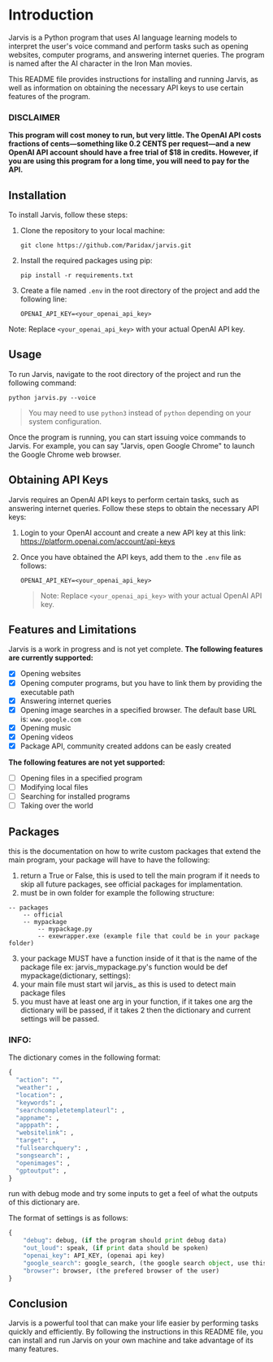 # Introduction

Jarvis is a Python program that uses AI language learning models to interpret the user's voice command and perform tasks such as opening websites, computer programs, and answering internet queries. The program is named after the AI character in the Iron Man movies.

This README file provides instructions for installing and running Jarvis, as well as information on obtaining the necessary API keys to use certain features of the program.

### DISCLAIMER
**This program will cost money to run, but very little. The OpenAI API costs fractions of cents—something like 0.2 CENTS per request—and a new OpenAI API account should have a free trial of $18 in credits. However, if you are using this program for a long time, you will need to pay for the API.**

## Installation

To install Jarvis, follow these steps:

1. Clone the repository to your local machine:

    ```git clone https://github.com/Paridax/jarvis.git```

2. Install the required packages using pip:

    ```pip install -r requirements.txt```

3. Create a file named `.env` in the root directory of the project and add the following line:

    ```OPENAI_API_KEY=<your_openai_api_key>```

Note: Replace `<your_openai_api_key>` with your actual OpenAI API key.


## Usage

To run Jarvis, navigate to the root directory of the project and run the following command:

```python jarvis.py --voice```
> You may need to use `python3` instead of `python` depending on your system configuration.

Once the program is running, you can start issuing voice commands to Jarvis. For example, you can say "Jarvis, open Google Chrome" to launch the Google Chrome web browser.


## Obtaining API Keys

Jarvis requires an OpenAI API keys to perform certain tasks, such as answering internet queries. Follow these steps to obtain the necessary API keys:

1. Login to your OpenAI account and create a new API key at this link: https://platform.openai.com/account/api-keys
2. Once you have obtained the API keys, add them to the `.env` file as follows:

    ```OPENAI_API_KEY=<your_openai_api_key>```
   > Note: Replace `<your_openai_api_key>` with your actual OpenAI API key.

## Features and Limitations

Jarvis is a work in progress and is not yet complete. **The following features are currently supported:**
- [x] Opening websites
- [x] Opening computer programs, but you have to link them by providing the executable path
- [x] Answering internet queries
- [x] Opening image searches in a specified browser. The default base URL is: `www.google.com`
- [x] Opening music
- [x] Opening videos
- [x] Package API, community created addons can be easly created

**The following features are not yet supported:**
- [ ] Opening files in a specified program
- [ ] Modifying local files
- [ ] Searching for installed programs
- [ ] Taking over the world

## Packages
this is the documentation on how to write custom packages that extend the main program, your package will have to have the following:
1. return a True or False, this is used to tell the main program if it needs to skip all future packages, see official packages for implamentation.
2. must be in own folder for example the following structure:
```
-- packages
    -- official
    -- mypackage
        -- mypackage.py
        -- exewrapper.exe (example file that could be in your package folder)
```
3. your package MUST have a function inside of it that is the name of the package file ex: jarvis_mypackage.py's function would be def mypackage(dictionary, settings):
4. your main file must start wil jarvis_ as this is used to detect main package files
5. you must have at least one arg in your function, if it takes one arg the dictionary will be passed, if it takes 2 then the dictionary and current settings will be passed.

### INFO:
The dictionary comes in the following format:
```py
{
  "action": "",
  "weather": ,
  "location": ,
  "keywords": ,
  "searchcompletetemplateurl": ,
  "appname": ,
  "apppath": ,
  "websitelink": ,
  "target": ,
  "fullsearchquery": ,
  "songsearch": ,
  "openimages": ,
  "gptoutput": ,
}
```
run with debug mode and try some inputs to get a feel of what the outputs of this dictionary are.

The format of settings is as follows:
```py
{
    "debug": debug, (if the program should print debug data)
    "out_loud": speak, (if print data should be spoken)
    "openai_key": API_KEY, (openai api key)
    "google_search": google_search, (the google search object, use this to get links and data from the internet)
    "browser": browser, (the prefered browser of the user)
}
```
## Conclusion

Jarvis is a powerful tool that can make your life easier by performing tasks quickly and efficiently. By following the instructions in this README file, you can install and run Jarvis on your own machine and take advantage of its many features.
